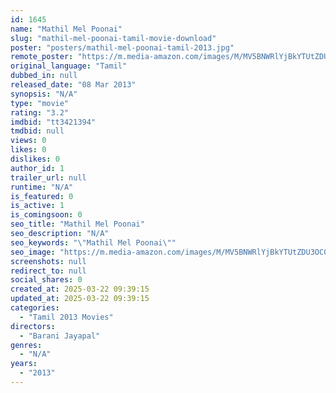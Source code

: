 ```yaml
---
id: 1645
name: "Mathil Mel Poonai"
slug: "mathil-mel-poonai-tamil-movie-download"
poster: "posters/mathil-mel-poonai-tamil-2013.jpg"
remote_poster: "https://m.media-amazon.com/images/M/MV5BNWRlYjBkYTUtZDU3OC00MGE2LWE1MmUtMjQzZTYyNjA3NWZlXkEyXkFqcGdeQXVyMjM5NDY4NzU@._V1_SX300.jpg"
original_language: "Tamil"
dubbed_in: null
released_date: "08 Mar 2013"
synopsis: "N/A"
type: "movie"
rating: "3.2"
imdbid: "tt3421394"
tmdbid: null
views: 0
likes: 0
dislikes: 0
author_id: 1
trailer_url: null
runtime: "N/A"
is_featured: 0
is_active: 1
is_comingsoon: 0
seo_title: "Mathil Mel Poonai"
seo_description: "N/A"
seo_keywords: "\"Mathil Mel Poonai\""
seo_image: "https://m.media-amazon.com/images/M/MV5BNWRlYjBkYTUtZDU3OC00MGE2LWE1MmUtMjQzZTYyNjA3NWZlXkEyXkFqcGdeQXVyMjM5NDY4NzU@._V1_SX300.jpg"
screenshots: null
redirect_to: null
social_shares: 0
created_at: 2025-03-22 09:39:15
updated_at: 2025-03-22 09:39:15
categories:
  - "Tamil 2013 Movies"
directors:
  - "Barani Jayapal"
genres:
  - "N/A"
years:
  - "2013"
---
```

